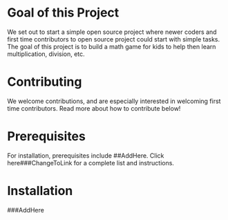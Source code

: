 # Goal of this Project
We set out to start a simple open source project where newer coders and first time contributors to open source project could start with simple tasks. The goal of this project is to build a math game for kids to help then learn multiplication, division, etc. 

# Contributing
We welcome contributions, and are especially interested in welcoming first time contributors. Read more about how to contribute below! 

# Prerequisites
For installation, prerequisites include ##AddHere. Click here###ChangeToLink for a complete list and instructions.

# Installation
###AddHere

